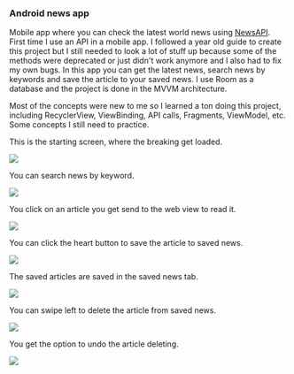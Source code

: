 ### Android news app

Mobile app where you can check the latest world news using [NewsAPI](https://newsapi.org). First time I use an API in a mobile app. I followed a year old guide to 
create this project but I still needed to look a lot of stuff up because some of the methods were deprecated or just didn't work anymore and I also had to fix my own bugs. In this app
you can get the latest news, search news by keywords and save the article to your saved news. I use Room as a database and the project is done in the MVVM architecture. 

Most of the concepts were new to me so I learned a ton doing this project, including RecyclerView, ViewBinding, API calls, Fragments, ViewModel, etc. Some concepts I still need to practice.

This is the starting screen, where the breaking get loaded.

![](/assets/startscreen.png)

You can search news by keyword.

![](/assets/searchnews.png)

You click on an article you get send to the web view to read it.

![](/assets/webview.png)

You can click the heart button to save the article to saved news.

![](/assets/hitsavebutton.png)

The saved articles are saved in the saved news tab.

![](/assets/savednews.png)

You can swipe left to delete the article from saved news.

![](/assets/swipeleft.png)

You get the option to undo the article deleting.

![](/assets/undomessage.png)




